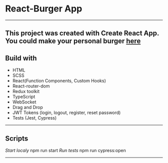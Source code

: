 # React-Burger App

****
This project was created with Create React App. You could make your personal burger [here](https://react-burger-space.netlify.app)
---

## Build with
- HTML
- SCSS
- React(Function Components, Custom Hooks)
- React-router-dom
- Redux toolkit
- TypeScript
- WebSocket
- Drag and Drop
- JWT Tokens (login, logout, register, reset password)
- Tests (Jest, Cypress)

---

## Scripts
_Start localy_  npm run start
_Run tests_ npm run cypress:open

---



